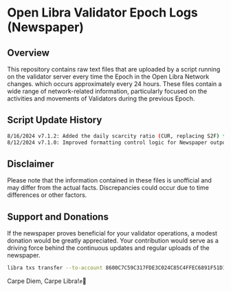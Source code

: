 
# Open Libra Validator Epoch Logs (Newspaper)

## Overview

This repository contains raw text files that are uploaded by a script running on the validator server every time the Epoch in the Open Libra Network changes. which occurs approximately every 24 hours. These files contain a wide range of network-related information, particularly focused on the activities and movements of Validators during the previous Epoch.

## Script Update History
```bash
8/16/2024 v7.1.2: Added the daily scarcity ratio (CUR, replacing S2F) for Aptos and compared it with Libra figures.
8/12/2024 v7.1.0: Improved formatting control logic for Newspaper output (removed control characters from output file)
```

## Disclaimer

Please note that the information contained in these files is unofficial and may differ from the actual facts. Discrepancies could occur due to time differences or other factors.

## Support and Donations

If the newspaper proves beneficial for your validator operations, a modest donation would be greatly appreciated. Your contribution would serve as a driving force behind the continuous updates and regular uploads of the newspaper.
```bash
libra txs transfer --to-account 8600C7C59C317FDE3C024C85C4FFEC6891F51D19503B38D6FF7446AF092534BA --amount <Your expression of support>
```

Carpe Diem, Carpe Libra!✊🔆
